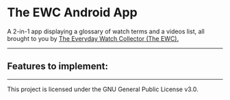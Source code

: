 # The EWC Android App

A 2-in-1 app displaying a glossary of watch terms and a videos list, all brought to you by [The Everyday Watch Collector (The EWC).](https://www.youtube.com/channel/UCUeOzbW-N18IowOP4-HulIg)


***

Features to implement:
- 

***

This project is licensed under the GNU General Public License v3.0.
